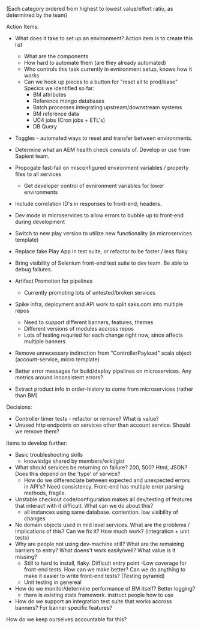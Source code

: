 (Each category ordered from highest to lowest value/effort ratio, as determined by the team)

Action Items:

- What does it take to set up an environment? Action item is to create this list
	- What are the components
	- How hard to automate them (are they already automated)
	- Who controls this task currently in evnironment setup, knows how it works
	- Can we hook up pieces to a button for "reset all to prod/base"
	Specics we identified so far:
		- BM attributes
		- Reference mongo databases
		- Batch processes integrating upstream/downstream systems
		- BM reference data
		- UC4 jobs (Cron jobs + ETL's)
		- DB Query

- Toggles - automated ways to reset and transfer between environments.
- Determine what an AEM health check consists of. Develop or use from Sapient team.
- Propogate fast-fail on misconfigured environment variables / property files to all services
	- Get developer control of evnironment variables for lower environments
- Include correlation ID's in responses to front-end; headers.
- Dev mode in microservices to allow errors to bubble up to front-end during development
- Switch to new play version to utilize new functionality (in microservices template)
- Replace fake Play App in test suite, or refactor to be faster / less flaky.
- Bring visibility of Selenium front-end test suite to dev team. Be able to debug failures.
- Artifact Promotion for pipelines
	- Currently promoting lots of untested/broken services
- Spike infra, deployment and API work to split saks.com into multiple repos
	- Need to support different banners, features, themes
	- Different versions of modules accross repos
	- Lots of testing requried for each change right now, since affects multiple banners 
- Remove unnecessary indirection from "ControllerPayload" scala object (account-service, micro template)
- Better error messages for build/deploy pipelines on microservices. Any metrics around inconsistent errors?
- Extract product info in order-history to come from microservices (rather than BM)


Decisions:
- Controller timer tests - refactor or remove? What is value?
- Unused http endpoints on services other than account service. Should we remove them?


Items to develop further:
- Basic troubleshooting skills
	- knowledge shared by members/wiki/gist
- What should services be returning on failure? 200, 500? Html, JSON? Does this depend on the 'type' of service?
	- How do we differenciate between expected and unexpected errors in API's? Need consistency. Front-end has multiple error parsing methods, fragile.
- Unstable checkout code/configuration makes all dev/testing of features that interact with it difficult. What can we do about this?
	- all instances using same database. contention. low visibility of changes
- No domain objects used in mid level services. What are the problems / implications of this? Can we fix it? How much work? (integration + unit tests)
- Why are people not using  dev-machine still? What are the remaining barriers to entry? What doens't work easily/well? What value is it missing?
	- Still to hard to install, flaky. Difficult entry point
-Low coverage for front-end tests. How can we make better? Can we do anything to make it easier to write front-end tests? (Testing pyramid)
	- Unit testing in genereal
- How do we monitor/determine performance of BM itself? Better logging?
	- there is existing stats framework. instruct people how to use
- How do we support an integration test suite that works accross banners? For banner specific features?


How do we keep ourselves accountable for this?
